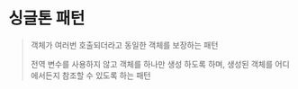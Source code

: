 # 싱글톤 패턴

> 객체가 여러번 호출되더라고 동일한 객체를 보장하는 패턴
> 
> 전역 변수를 사용하지 않고 객체를 하나만 생성 하도록 하며, 생성된 객체를 어디에서든지 참조할 수 있도록 하는 패턴